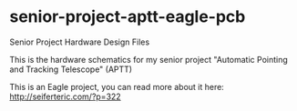 senior-project-aptt-eagle-pcb
=============================

Senior Project Hardware Design Files


This is the hardware schematics for my senior project "Automatic Pointing and Tracking Telescope" (APTT)

This is an Eagle project, you can read more about it here: http://seiferteric.com/?p=322
